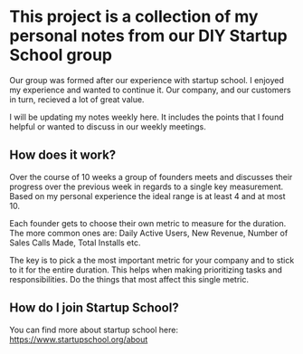 # This project is a collection of my personal notes from our DIY Startup School group

Our group was formed after our experience with startup school. I enjoyed my experience and wanted to continue it. Our company, and our customers in turn, recieved a lot of great value.

I will be updating my notes weekly here. It includes the points that I found helpful or wanted to discuss in our weekly meetings.

## How does it work?

Over the course of 10 weeks a group of founders meets and discusses their progress over the previous week in regards to a single key measurement. Based on my personal experience the ideal range is at least 4 and at most 10.

Each founder gets to choose their own metric to measure for the duration. The more common ones are: Daily Active Users, New Revenue, Number of Sales Calls Made, Total Installs etc.

The key is to pick a the most important metric for your company and to stick to it for the entire duration. This helps when making prioritizing tasks and responsibilities. Do the things that most affect this single metric.

## How do I join Startup School?

You can find more about startup school here: https://www.startupschool.org/about
